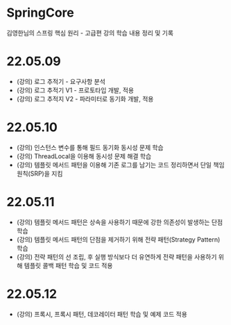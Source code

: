 # SpringCore
김영한님의 스프링 핵심 원리 - 고급편 강의 학습 내용 정리 및 기록

# 22.05.09
 - (강의) 로그 추적기 - 요구사항 분석
 - (강의) 로그 추적기 V1 - 프로토타입 개발, 적용
 - (강의) 로그 추적지 V2 - 파라미터로 동기화 개발, 적용

# 22.05.10
 - (강의) 인스턴스 변수를 통해 필드 동기화 동시성 문제 학습
 - (강의) ThreadLocal을 이용해 동시성 문제 해결 학습
 - (강의) 템플릿 메서드 패턴을 이용해 기존 로그를 남기는 코드 정리하면서 단일 책임 원칙(SRP)을 지킴

# 22.05.11
 - (강의) 템플릿 메서드 패턴은 상속을 사용하기 때문에 강한 의존성이 발생하는 단점 학습
 - (강의) 템플릿 메서드 패턴의 단점을 제거하기 위해 전략 패턴(Strategy Pattern) 학습
 - (강의) 전략 패턴의 선 조립, 후 실행 방식보다 더 유연하게 전략 패턴을 사용하기 위해 템플릿 콜백 패턴 학습 및 코드 적용

# 22.05.12
 - (강의) 프록시, 프록시 패턴, 데코레이터 패턴 학습 및 예제 코드 적용

